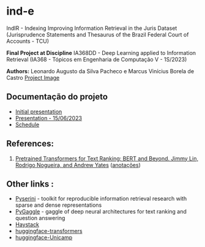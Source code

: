 # ind-e
IndIR   -  Indexing Improving Information Retrieval in the Juris Dataset (Jurisprudence Statements and Thesaurus of the Brazil Federal Court of Accounts - TCU)

**Final Project at Discipline**
IA368DD - Deep Learning applied to Information Retrieval (IA368 - Tópicos em Engenharia de Computação V - 1S/2023)

**Authors:** Leonardo Augusto da Silva Pacheco e  Marcus Vinícius Borela de Castro
[Project Image](docs/image/Ind-IR-imagem.png)

## Documentação do projeto
* [Initial presentation](docs/presentation/Presentation_20230525.pdf)
* [Presentation - 15/06/2023](docs/presentation/Presentation_20230615.pdf)
* [Schedule](docs/schedule/cronograma.xlsx)

## References:
1. [Pretrained Transformers for Text Ranking: BERT and Beyond. Jimmy Lin, Rodrigo Nogueira, and Andrew Yates](https://arxiv.org/abs/2010.06467) ([anotações](docs/references/Pretrained%20Transformers%20for%20Text%20Ranking%20-%20BERT%20and%20Beyond.pdf))


## Other links :
* [Pyserini](https://github.com/castorini/pyserini) - toolkit for reproducible information retrieval research with sparse and dense representations
* [PyGaggle](https://github.com/castorini/pygaggle/) - gaggle of deep neural architectures for text ranking and question answering
* [Haystack](https://haystack.deepset.ai/overview/intro) 
* [huggingface-transformers](https://huggingface.co/docs/transformers/index)
* [huggingface-Unicamp](https://huggingface.co/unicamp-dl)


